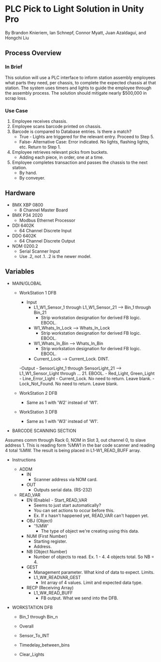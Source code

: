 # PLC Pick to Light Solution in Unity Pro
By Brandon Knieriem, Ian Schnepf, Connor Myatt, Juan Azaldagui, and Hongchi Liu

## Process Overview

### In Brief
This solution will use a PLC interface to inform station assembly employees what parts they need, per chassis, to complete the expected chassis at that station. The system uses timers and lights to guide the employee through the assembly process. The solution should mitigate nearly $500,000 in scrap loss.

### Use Case
1.	Employee receives chassis.
2.	Employee scans barcode printed on chassis.
3.	Barcode is compared to Database entries. Is there a match?
    - True - Lights are triggered for the relevant entry. Proceed to Step 5.
    - False- Alternative Case: Error indicated. No lights, flashing lights, etc. Return to Step 1.
5. Employee retrieves relevant picks from buckets.
    - Adding each piece, in order, one at a time.
6. Employee completes transaction and passes the chassis to the next station.
    - By hand.
    - By conveyer.

## Hardware
- BMX XBP 0800
	- 8 Channel Master Board
- BMX P34 2020
	- Modbus Ethernet Processor
- DDI 6402K
	- 64 Channel Discrete Input
- DDO 6402K
	- 64 Channel Discrete Output
- NOM 0200.2
	- Serial Scanner Input
	- Use .2, not .1. .2 is the newer model.
	
## Variables
- MAIN/GLOBAL
	- WorkStation 1 DFB
		- Input
			- L1_W1_Sensor_1 through L1_W1_Sensor_21 --> Bin_1 through Bin_21
				- Strip workstation designation for derived FB logic. EBOOL.
			- W1_Whats_In_Lock --> Whats_In_Lock
				- Strip workstation designation for derived FB logic. EBOOL.
			- W1_Whats_In_Bin --> Whats_In_Bin
				- Strip workstation designation for derived FB logic. EBOOL.
			- Current_Lock --> Current_Lock. DINT.

		-Output
			- SensorLight_1 through SensorLight_21 --> L1_W1_Sensor_Light through ... 21. EBOOL.
			- Red_Light, Green_Light
			- Line_Error_Light
			- Current_Lock. No need to return. Leave blank.
			- Lock_Not_Found. No need to return. Leave blank.

	- WorkStation 2 DFB
		- Same as 1 with 'W2' instead of 'W1'.

	- WorkStation 3 DFB
		- Same as 1 with 'W3' instead of 'W1'.

- BARCODE SCANNING SECTION

Assumes comm through Rack 0, NOM in Slot 3, out channel 0, to slave address 1.
This is reading form %MW1 in the bar code scanner and reading 4 total %MW. The result is being placed
in L1-W1_READ_BUFF array.

- Instructions
	- ADDM
		- IN
			- Scanner address via NOM card.
		- OUT
			- Outputs serial data. (RS-232)
	- READ_VAR
		- EN (Enable) - Start_READ_VAR
			- Seems to just start automatically?
			- You can set actions to occur before this.
			- Ex. If x hasn't happened yet, READ_VAR can't happen yet.
		- OBJ (Object)
			- '%MW'
				- The type of object we're creating using this data.
		- NUM (First Number)
			- Starting register.
			- Address.
		- NB (Object Number)
			- Number of objects to read.
			Ex. 1 - 4. 4 objects total. So NB = 4.
		- GEST
			- Management parameter. What kind of data to expect. Limits.
			- L1_W#_READVAR_GEST
				- Int array of 4 values. Limit and expected data type.
		- RECP (Receiving Array)
			- L1_W#_READ_BUFF
				- FB output. What we send into the DFB.

- WORKSTATION DFB

	- Bin_1 through Bin_n

	- Overall
	- Sensor_To_INT
	- Timedelay_between_bins
	- Clear_Lights

